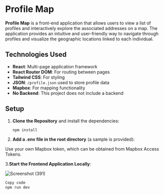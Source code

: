 # Profile Map

**Profile Map** is a front-end application that allows users to view a list of profiles and interactively explore the associated addresses on a map. The application provides an intuitive and user-friendly way to navigate through profiles and visualize the geographic locations linked to each individual.

## Technologies Used
- **React**: Multi-page application framework
- **React Router DOM**: For routing between pages
- **Tailwind CSS**: For styling
- **JSON**: `/profile.json` used to store profile data
- **Mapbox**: For mapping functionality
- **No Backend**: This project does not include a backend

## Setup
1. **Clone the Repository** and install the dependencies:
   ```bash
   npm install
2. **Add a .env file in the root directory** (a sample is provided):

Use your own Mapbox token, which can be obtained from Mapbox Access Tokens.

3.**Start the Frontend Application Locally**:

![Screenshot (391)](https://github.com/user-attachments/assets/d0b63c0d-f160-40b5-b62e-4aa879aa0eb3)


```bash
Copy code
npm run dev

